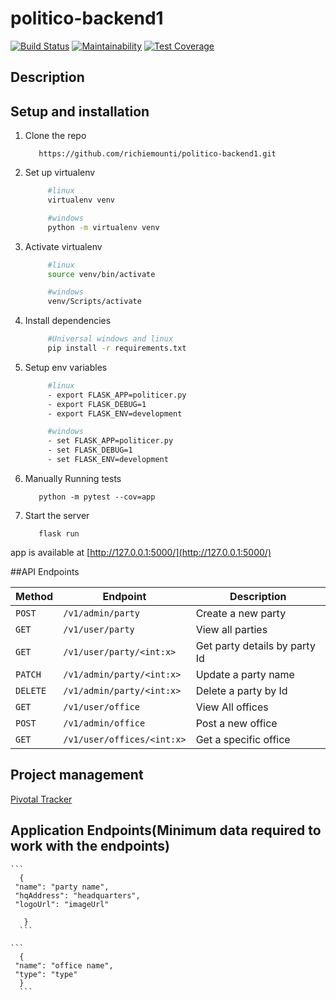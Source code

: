 # politico-backend1
[![Build Status](https://travis-ci.com/richiemounti/politico-backend1.svg?branch=zeno-dev)](https://travis-ci.com/richiemounti/politico-backend1)
[![Maintainability](https://api.codeclimate.com/v1/badges/80b9d5c51edac345d812/maintainability)](https://codeclimate.com/github/richiemounti/politico-backend1/maintainability)
[![Test Coverage](https://api.codeclimate.com/v1/badges/80b9d5c51edac345d812/test_coverage)](https://codeclimate.com/github/richiemounti/politico-backend1/test_coverage)


## Description


## Setup and installation
1. Clone the repo
   ```git
      https://github.com/richiemounti/politico-backend1.git
   ```

2. Set up virtualenv

        
   ```bash
        #linux
        virtualenv venv
   ```
    
   ```bash
        #windows
        python -m virtualenv venv
   `````

3. Activate virtualenv

        
   ```bash
        #linux
        source venv/bin/activate
   ```
  
   ```bash
        #windows
        venv/Scripts/activate
   ```
4. Install dependencies

   ```bash
        #Universal windows and linux
        pip install -r requirements.txt
   ```

5. Setup env variables
   ```bash  
        #linux
        - export FLASK_APP=politicer.py
        - export FLASK_DEBUG=1
        - export FLASK_ENV=development
   ```
   ```bash  
        #windows
        - set FLASK_APP=politicer.py
        - set FLASK_DEBUG=1
        - set FLASK_ENV=development
   ```
6. Manually Running tests
      ```
         python -m pytest --cov=app
      ```
7. Start the server
      ```
         flask run
      ```

app is available at [http://127.0.0.1:5000/](http://127.0.0.1:5000/)

##API Endpoints

| Method   | Endpoint                             | Description                                 |
| -------- | ------------------------------------ | -------------------------------------       |
| `POST`   | `/v1/admin/party`                    | Create a new party                          |
| `GET`    | `/v1/user/party`                     | View all parties                            |
| `GET`    | `/v1/user/party/<int:x>`             | Get party details by party Id               |
| `PATCH`  | `/v1/admin/party/<int:x>`            | Update a party  name                        |
| `DELETE` | `/v1/admin/party/<int:x>`            | Delete a party by Id                        |
| `GET`    | `/v1/user/office`                    | View All offices                            |
| `POST`   | `/v1/admin/office`                   | Post a new office                           |
| `GET`    | `/v1/user/offices/<int:x>`           | Get a specific office                       |


## Project management 

[Pivotal Tracker](https://www.pivotaltracker.com/n/projects/2241595)

## Application Endpoints(Minimum data required to work with the endpoints)

  
    ```
      {
     "name": "party name",
     "hqAddress": "headquarters",
     "logoUrl": "imageUrl"

       }
      ```

    ```
      {
     "name": "office name",
     "type": "type"
      }
      ```
